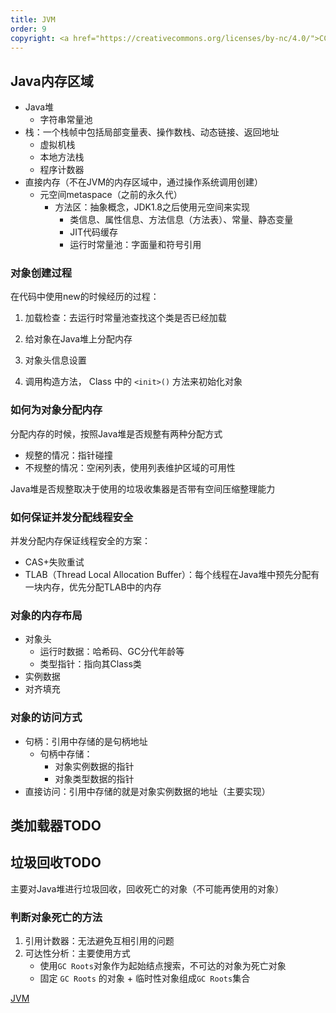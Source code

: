 ```yaml
---
title: JVM
order: 9
copyright: <a href="https://creativecommons.org/licenses/by-nc/4.0/">CC BY-NC 4.0协议</a>
---
```


## Java内存区域

- Java堆
  - 字符串常量池
- 栈：一个栈帧中包括局部变量表、操作数栈、动态链接、返回地址
  - 虚拟机栈
  - 本地方法栈
  - 程序计数器
- 直接内存（不在JVM的内存区域中，通过操作系统调用创建）
  - 元空间metaspace（之前的永久代）
    - 方法区：抽象概念，JDK1.8之后使用元空间来实现
      - 类信息、属性信息、方法信息（方法表）、常量、静态变量
      - JIT代码缓存
      - 运行时常量池：字面量和符号引用



### 对象创建过程

在代码中使用new的时候经历的过程：

1. 加载检查：去运行时常量池查找这个类是否已经加载
2. 给对象在Java堆上分配内存

3. 对象头信息设置
4. 调用构造方法， Class 中的 `<init>()` 方法来初始化对象

### 如何为对象分配内存

分配内存的时候，按照Java堆是否规整有两种分配方式

- 规整的情况：指针碰撞
- 不规整的情况：空闲列表，使用列表维护区域的可用性

Java堆是否规整取决于使用的垃圾收集器是否带有空间压缩整理能力

### 如何保证并发分配线程安全

并发分配内存保证线程安全的方案：

- CAS+失败重试
- TLAB（Thread Local Allocation Buffer）：每个线程在Java堆中预先分配有一块内存，优先分配TLAB中的内存

### 对象的内存布局

- 对象头
  - 运行时数据：哈希码、GC分代年龄等
  - 类型指针：指向其Class类
- 实例数据
- 对齐填充

### 对象的访问方式

- 句柄：引用中存储的是句柄地址
  - 句柄中存储：
    - 对象实例数据的指针
    - 对象类型数据的指针
- 直接访问：引用中存储的就是对象实例数据的地址（主要实现）

## 类加载器TODO



## 垃圾回收TODO

主要对Java堆进行垃圾回收，回收死亡的对象（不可能再使用的对象）

### 判断对象死亡的方法

1. 引用计数器：无法避免互相引用的问题
2. 可达性分析：主要使用方式
   - 使用`GC Roots`对象作为起始结点搜索，不可达的对象为死亡对象
   - 固定 `GC Roots` 的对象 + 临时性对象组成`GC Roots`集合

[JVM](https://javabetter.cn/jvm/zongjie.html#_3-%E5%AF%B9%E8%B1%A1%E5%BC%95%E7%94%A8)



